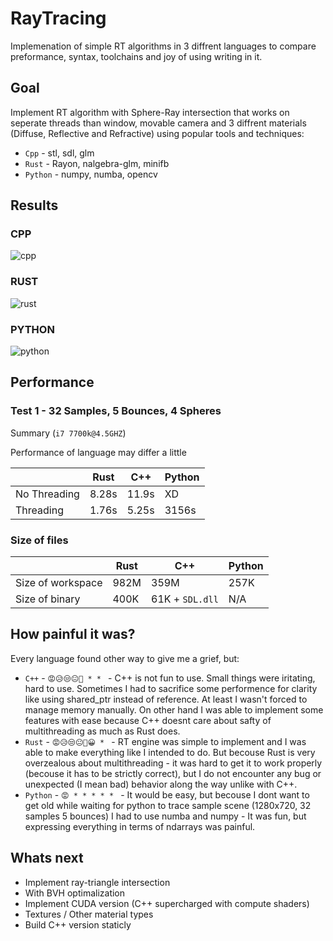# RayTracing

Implemenation of simple RT algorithms in 3 diffrent languages to compare preformance, syntax, toolchains and joy of using writing in it.

## Goal
Implement RT algorithm with Sphere-Ray intersection that works on seperate threads than window, movable camera and 3 diffrent materials (Diffuse, Reflective and Refractive) using popular tools and techniques:
* `Cpp` - stl, sdl, glm
* `Rust` - Rayon, nalgebra-glm, minifb
* `Python` - numpy, numba, opencv

## Results
### CPP
![cpp](https://user-images.githubusercontent.com/49908210/154814310-3855a67e-09c6-4ff9-a377-056498cbc376.png)
### RUST
![rust](https://user-images.githubusercontent.com/49908210/154814313-7e060d5e-ed6b-4a94-a8fa-cc12c47983ad.png)
### PYTHON
![python](https://user-images.githubusercontent.com/49908210/154814318-3c9203d1-539e-488c-a439-4c64b16162f3.png)

## Performance

### Test 1 - 32 Samples, 5 Bounces, 4 Spheres
Summary (`i7 7700k@4.5GHZ`)

Performance of language may differ a little 

|              |  Rust  |  C++  | Python |
|--------------|--------|-------|--------|
| No Threading | 8.28s  | 11.9s |   XD   |
| Threading    | 1.76s  | 5.25s | 3156s  |

### Size of files

|              |  Rust  |  C++  | Python |
|--------------|--------|-------|--------|
| Size of workspace | 982M | 359M |   257K   |
| Size of binary    | 400K | 61K + `SDL.dll` | N/A |

## How painful it was?

Every language found other way to give me a grief, but:

* `C++` - `😡😥😒😐🙂 * * ` - C++ is not fun to use. Small things were iritating, hard to use. Sometimes I had to sacrifice some performence for clarity like using shared_ptr instead of reference. At least I wasn't forced to manage memory manually. On other hand I was able to implement some features with ease because C++ doesnt care about safty of multithreading as much as Rust does.
* `Rust` - `😡😥😒😐🙂😀 * ` - RT engine was simple to implement and I was able to make everything like I intended to do. But becouse Rust is very overzealous about multithreading - it was hard to get it to work properly (becouse it has to be strictly correct), but I do not encounter any bug or unexpected (I mean bad) behavior along the way unlike with C++.
* `Python` - `😡 * * * * * ` - It would be easy, but becouse I dont want to get old while waiting for python to trace sample scene (1280x720, 32 samples 5 bounces) I had to use numba and numpy - It was fun, but expressing everything in terms of ndarrays was painful. 

## Whats next

* Implement ray-triangle intersection
* With BVH optimalization
* Implement CUDA version (C++ supercharged with compute shaders)
* Textures / Other material types
* Build C++ version staticly
